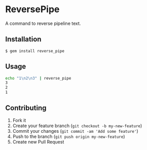 # ReversePipe

A command to reverse pipeline text.

## Installation

    $ gem install reverse_pipe

## Usage

```sh
echo "1\n2\n3" | reverse_pipe
3
2
1
```

## Contributing

1. Fork it
2. Create your feature branch (`git checkout -b my-new-feature`)
3. Commit your changes (`git commit -am 'Add some feature'`)
4. Push to the branch (`git push origin my-new-feature`)
5. Create new Pull Request
